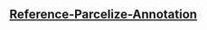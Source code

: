 [Reference-Parcelize-Annotation](https://github.com/Fay-Ho/Reference-Project/tree/develop/Reference-Parcelize-Annotation)
---
